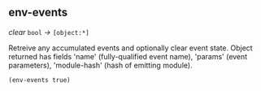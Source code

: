 ## env-events

_clear_&nbsp;`bool` _&rarr;_&nbsp;`[object:*]`

Retreive any accumulated events and optionally clear event state. Object returned has fields 'name' (fully-qualified event name), 'params' (event parameters), 'module-hash' (hash of emitting module).

```pact
(env-events true)
```
